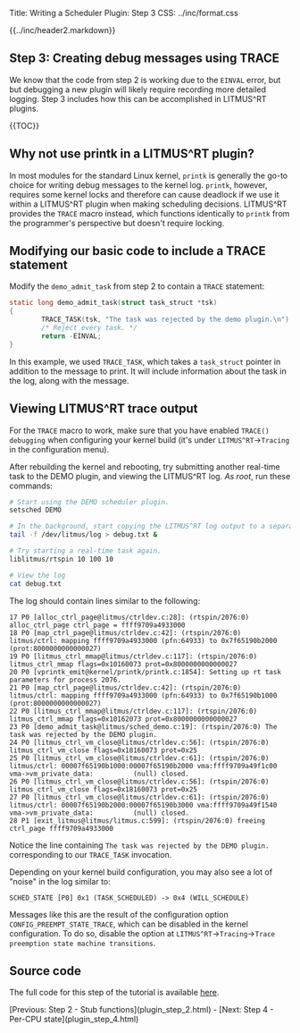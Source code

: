Title:  Writing a Scheduler Plugin: Step 3
CSS:    ../inc/format.css

{{../inc/header2.markdown}}

Step 3: Creating debug messages using TRACE
-------------------------------------------

We know that the code from step 2 is working due to the `EINVAL` error, but but debugging a new plugin will likely require recording more detailed logging. Step 3 includes how this can be accomplished in LITMUS^RT plugins.

{{TOC}}

## Why not use printk in a LITMUS^RT plugin?

In most modules for the standard Linux kernel, `printk` is generally the go-to choice for writing debug messages to the kernel log. `printk`, however, requires some kernel locks and therefore can cause deadlock if we use it within a LITMUS^RT plugin when making scheduling decisions. LITMUS^RT provides the `TRACE` macro instead, which functions identically to `printk` from the programmer's perspective but doesn't require locking.

## Modifying our basic code to include a TRACE statement

Modify the `demo_admit_task` from step 2 to contain a `TRACE` statement:

```C
static long demo_admit_task(struct task_struct *tsk)
{
        TRACE_TASK(tsk, "The task was rejected by the demo plugin.\n");
        /* Reject every task. */
        return -EINVAL;
}
```

In this example, we used `TRACE_TASK`, which takes a `task_struct` pointer in addition to the message to print. It will include information about the task in the log, along with the message.

## Viewing LITMUS^RT trace output

For the `TRACE` macro to work, make sure that you have enabled `TRACE() debugging` when configuring your kernel build (it's under `LITMUS^RT`->`Tracing` in the configuration menu).

After rebuilding the kernel and rebooting, try submitting another real-time task to the DEMO plugin, and viewing the LITMUS^RT log. _As root_, run these commands:

```bash
# Start using the DEMO scheduler plugin.
setsched DEMO

# In the background, start copying the LITMUS^RT log output to a separate file.
tail -f /dev/litmus/log > debug.txt &

# Try starting a real-time task again.
liblitmus/rtspin 10 100 10

# View the log
cat debug.txt
```

The log should contain lines similar to the following:

```
17 P0 [alloc_ctrl_page@litmus/ctrldev.c:28]: (rtspin/2076:0) alloc_ctrl_page ctrl_page = ffff9709a4933000
18 P0 [map_ctrl_page@litmus/ctrldev.c:42]: (rtspin/2076:0) litmus/ctrl: mapping ffff9709a4933000 (pfn:64933) to 0x7f65190b2000 (prot:8000000000000027)
19 P0 [litmus_ctrl_mmap@litmus/ctrldev.c:117]: (rtspin/2076:0) litmus_ctrl_mmap flags=0x10160073 prot=0x8000000000000027
20 P0 [vprintk_emit@kernel/printk/printk.c:1854]: Setting up rt task parameters for process 2076.
21 P0 [map_ctrl_page@litmus/ctrldev.c:42]: (rtspin/2076:0) litmus/ctrl: mapping ffff9709a4933000 (pfn:64933) to 0x7f65190b1000 (prot:8000000000000027)
22 P0 [litmus_ctrl_mmap@litmus/ctrldev.c:117]: (rtspin/2076:0) litmus_ctrl_mmap flags=0x10162073 prot=0x8000000000000027
23 P0 [demo_admit_task@litmus/sched_demo.c:19]: (rtspin/2076:0) The task was rejected by the DEMO plugin.
24 P0 [litmus_ctrl_vm_close@litmus/ctrldev.c:56]: (rtspin/2076:0) litmus_ctrl_vm_close flags=0x18160073 prot=0x25
25 P0 [litmus_ctrl_vm_close@litmus/ctrldev.c:61]: (rtspin/2076:0) litmus/ctrl: 00007f65190b1000:00007f65190b2000 vma:ffff9709a49f1c00 vma->vm_private_data:          (null) closed.
26 P0 [litmus_ctrl_vm_close@litmus/ctrldev.c:56]: (rtspin/2076:0) litmus_ctrl_vm_close flags=0x18160073 prot=0x25
27 P0 [litmus_ctrl_vm_close@litmus/ctrldev.c:61]: (rtspin/2076:0) litmus/ctrl: 00007f65190b2000:00007f65190b3000 vma:ffff9709a49f1540 vma->vm_private_data:          (null) closed.
28 P1 [exit_litmus@litmus/litmus.c:599]: (rtspin/2076:0) freeing ctrl_page ffff9709a4933000
```

Notice the line containing `The task was rejected by the DEMO plugin.` corresponding to our `TRACE_TASK` invocation.

Depending on your kernel build configuration, you may also see a lot of "noise" in the log similar to:

```
SCHED_STATE [P0] 0x1 (TASK_SCHEDULED) -> 0x4 (WILL_SCHEDULE)
```

Messages like this are the result of the configuration option `CONFIG_PREEMPT_STATE_TRACE`, which can be disabled in the kernel configuration. To do so, disable the option at `LITMUS^RT`->`Tracing`->`Trace preemption state machine transitions`.

## Source code

The full code for this step of the tutorial is available [here](./sched_demo_step3.c).

<div class="nav">
[Previous: Step 2 - Stub functions](plugin_step_2.html) -
[Next: Step 4 - Per-CPU state](plugin_step_4.html)
</div>
